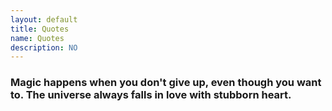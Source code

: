 ```yaml
---
layout: default
title: Quotes
name: Quotes
description: NO
---
```

###     Magic happens when you don't give up, even though you want to. The universe always falls in love with stubborn heart.
